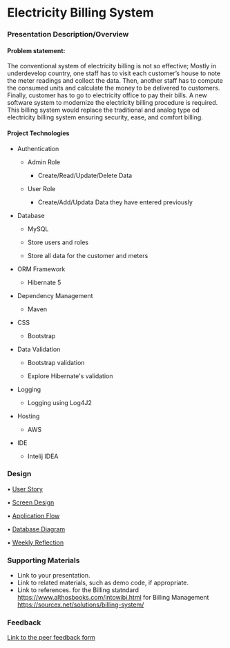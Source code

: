 # Electricity Billing System
	
### Presentation Description/Overview
####  Problem statement:

The conventional system of electricity billing is not so effective; Mostly in underdevelop country, one staff has to visit each customer’s house to note the meter readings and collect the data. Then, another staff has to compute the consumed units and calculate the money to be delivered to customers. Finally, customer has to go to electricity office to pay their bills.
A new software system to modernize the electricity billing procedure is required. This billing system would replace the traditional and analog type od electricity billing system ensuring security, ease, and comfort billing.

####  Project Technologies
* Authentication

    * Admin Role
                
         * Create/Read/Update/Delete Data
    *  User Role   
            
         * Create/Add/Updata Data they have entered previously
 * Database
 
    * MySQL
    
    * Store users and roles
    
    * Store all data for the customer and meters  
            
 * ORM Framework
 
    * Hibernate 5
               
 * Dependency Management
 
    * Maven  
               
 * CSS

    * Bootstrap
    
 * Data Validation
 
    *  Bootstrap validation

    * Explore Hibernate's validation 
    
 * Logging 
 
    * Logging using Log4J2   
      
 * Hosting 
 
    * AWS
    
 * IDE
 
    * Intelij IDEA   
    
### Design

• [User Story](UserStories.md)

• [Screen Design](https://a3s18l.axshare.com)

• [Application Flow](https://xzekh4.axshare.com)

• [Database Diagram](../images/databaseDiagram.png)

• [Weekly Reflection](journal.md)



### Supporting Materials 

* Link to your presentation.
* Link to related materials, such as demo code, if appropriate. 
* Link to references. 
 for the Billing statndard https://www.althosbooks.com/intowibi.html
 for Billing Management https://sourcex.net/solutions/billing-system/

### Feedback

[Link to the peer feedback form](Feedback.md)
